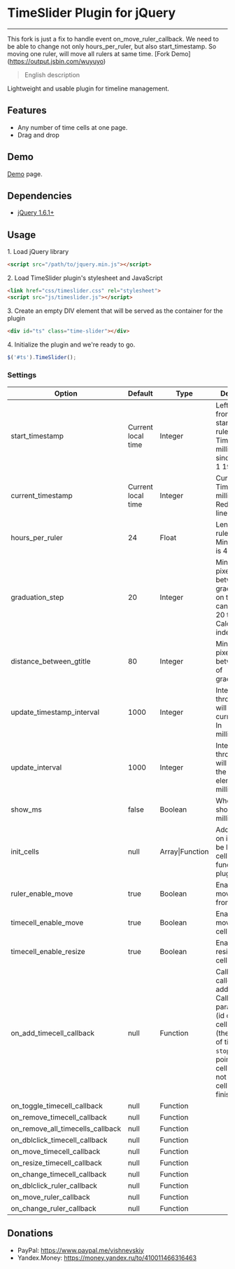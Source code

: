 # TimeSlider Plugin for jQuery
---

This fork is just a fix to handle event on_move_ruler_callback. We need to be able to change not only hours_per_ruler, but also start_timestamp. So moving one ruler, will move all rulers at same time.
[Fork Demo] (https://output.jsbin.com/wuyuyo)

> English description

Lightweight and usable plugin for timeline management.

## Features

* Any number of time cells at one page.
* Drag and drop

## Demo
[Demo](https://ebonato.github.io/timeslider/demo/demo.html) page.

## Dependencies

* <a href="http://jquery.com/" target="_blank">jQuery 1.6.1+</a>

## Usage

1\. Load jQuery library
```html
<script src="/path/to/jquery.min.js"></script>
```
2\. Load TimeSlider plugin's stylesheet and JavaScript
```html
<link href="css/timeslider.css" rel="stylesheet">
<script src="js/timeslider.js"></script>
```
3\. Create an empty DIV element that will be served as the container for the plugin
```html
<div id="ts" class="time-slider"></div>
```
4\. Initialize the plugin and we're ready to go.
```js
$('#ts').TimeSlider();
```

### Settings

<table class="options">
    <thead>
        <tr>
            <th>Option</th>
            <th>Default</th>
            <th>Type</th>
            <th>Description</th>
        </tr>
    </thead>
    <tbody>
        <tr>
            <td>start_timestamp</td>
            <td>Current local time</td>
            <td>Integer</td>
            <td>Left border from which starts the ruler. Timestamp in milliseconds since January 1 1970.</td>
        </tr>
        <tr>
            <td>current_timestamp</td>
            <td>Current local time</td>
            <td>Integer</td>
            <td>Current time. Timestamp in milliseconds. Red vertical line.</td>
        </tr>
        <tr>
            <td>hours_per_ruler</td>
            <td>24</td>
            <td>Float</td>
            <td>Length of the ruler in hours. Min is 1, Max is 48.</td>
        </tr>
        <tr>
            <td>graduation_step</td>
            <td>20</td>
            <td>Integer</td>
            <td>Minimum pixels between graduations on the ruler. It can vary from 20 to 39. Calculated independently.</td>
        </tr>
        <tr>
            <td>distance_between_gtitle</td>
            <td>80</td>
            <td>Integer</td>
            <td>Minimum pixels between titles of graduations.</td>
        </tr>
        <tr>
            <td>update_timestamp_interval</td>
            <td>1000</td>
            <td>Integer</td>
            <td>Interval through which will update the current time. In milliseconds.</td>
        </tr>
        <tr>
            <td>update_interval</td>
            <td>1000</td>
            <td>Integer</td>
            <td>Interval through which will updates the graphical elements. In milliseconds.</td>
        </tr>
        <tr>
            <td>show_ms</td>
            <td>false</td>
            <td>Boolean</td>
            <td>Whether to show the milliseconds?</td>
        </tr>
        <tr>
            <td>init_cells</td>
            <td>null</td>
            <td>Array|Function</td>
            <td>Add time cells on initial. Can be list of time cells or a function with plugin context.</td>
        </tr>
        <tr>
            <td>ruler_enable_move</td>
            <td>true</td>
            <td>Boolean</td>
            <td>Enabling on move the ruler from UI.</td>
        </tr>
        <tr>
            <td>timecell_enable_move</td>
            <td>true</td>
            <td>Boolean</td>
            <td>Enabling on move time cells from UI.</td>
        </tr>
        <tr>
            <td>timecell_enable_resize</td>
            <td>true</td>
            <td>Boolean</td>
            <td>Enabling on resizing time cells from UI.</td>
        </tr>
        <tr>
            <td>on_add_timecell_callback</td>
            <td>null</td>
            <td>Function</td>
            <td>Callback. Is called after add time cell. Callback has 3 parameters: <code>id</code> (id of time cell), <code>start</code> (the start point of time cell), <code>stop</code> (the end point of time cell, can be not set if time cell is not finished).</td>
        </tr>
        <tr>
            <td>on_toggle_timecell_callback</td>
            <td>null</td>
            <td>Function</td>
            <td></td>
        </tr>
        <tr>
            <td>on_remove_timecell_callback</td>
            <td>null</td>
            <td>Function</td>
            <td></td>
        </tr>
        <tr>
            <td>on_remove_all_timecells_callback</td>
            <td>null</td>
            <td>Function</td>
            <td></td>
        </tr>
        <tr>
            <td>on_dblclick_timecell_callback</td>
            <td>null</td>
            <td>Function</td>
            <td></td>
        </tr>
        <tr>
            <td>on_move_timecell_callback</td>
            <td>null</td>
            <td>Function</td>
            <td></td>
        </tr>
        <tr>
            <td>on_resize_timecell_callback</td>
            <td>null</td>
            <td>Function</td>
            <td></td>
        </tr>
        <tr>
            <td>on_change_timecell_callback</td>
            <td>null</td>
            <td>Function</td>
            <td></td>
        </tr>
        <tr>
            <td>on_dblclick_ruler_callback</td>
            <td>null</td>
            <td>Function</td>
            <td></td>
        </tr>
        <tr>
            <td>on_move_ruler_callback</td>
            <td>null</td>
            <td>Function</td>
            <td></td>
        </tr>
        <tr>
            <td>on_change_ruler_callback</td>
            <td>null</td>
            <td>Function</td>
            <td></td>
        </tr>
    </tbody>
</table>

## Donations

* PayPal: https://www.paypal.me/vishnevskiy
* Yandex.Money: https://money.yandex.ru/to/410011466316463
